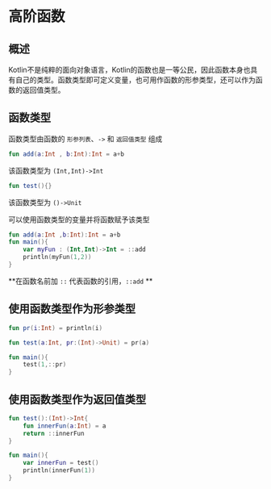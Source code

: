 # 高阶函数

## 概述

Kotlin不是纯粹的面向对象语言，Kotlin的函数也是一等公民，因此函数本身也具有自己的类型。函数类型即可定义变量，也可用作函数的形参类型，还可以作为函数的返回值类型。



## 函数类型

函数类型由函数的 `形参列表`、`->` 和 `返回值类型` 组成

```kotlin
fun add(a:Int , b:Int):Int = a+b
```

该函数类型为 `(Int,Int)->Int`

```kotlin
fun test(){}
```

该函数类型为 `()->Unit`

可以使用函数类型的变量并将函数赋予该类型

```kotlin
fun add(a:Int ,b:Int):Int = a+b
fun main(){
    var myFun : (Int,Int)->Int = ::add
    println(myFun(1,2))	
}
```

**在函数名前加 `::` 代表函数的引用，`::add` **



## 使用函数类型作为形参类型

```kotlin
fun pr(i:Int) = println(i)

fun test(a:Int, pr:(Int)->Unit) = pr(a)

fun main(){
    test(1,::pr)
}
```



## 使用函数类型作为返回值类型

```kotlin
fun test():(Int)->Int{
    fun innerFun(a:Int) = a    
    return ::innerFun
}

fun main(){
    var innerFun = test()
    println(innerFun(1))
}
```


